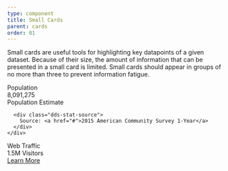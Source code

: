 ```yaml
---
type: component
title: Small Cards
parent: cards
order: 01
---
```

<p>
  Small cards are useful tools for highlighting key datapoints of a given
  dataset. Because of their size, the amount of information that can be
  presented in a small card is limited. Small cards should appear in
  groups of no more than three to prevent information fatigue.
</p>
<div class="card-examples">
  <div class="dds-card usa-width-one-third">
    <div class="dds-card-content">
      <div class="dds-card-title">
        Population
      </div>
      <div class="dds-stat dds-stat-small">
        <div class="dds-stat-figure">
          8,091,275
        </div>
        <div class="dds-stat-heading">
          Population Estimate
        </div>
      </div>

      <div class="dds-stat-source">
        Source: <a href="#">2015 American Community Survey 1-Year</a>
      </div>
    </div>
  </div>

  <div class="dds-card usa-width-one-third">
    <div class="dds-card-content">
      <div class="dds-card-title">
        Web Traffic
      </div>
      <div class="dds-stat dds-stat-small">
        <div class="dds-stat-figure">
          1.5M Visitors
        </div>
      </div>
      <div class="dds-area-chart dds-area-chart-minimal" id="dds-area-chart-minimal">
      </div>
    </div>
    <div class="dds-card-actions">
      <a href="">Learn More</a>
    </div>
  </div>
</div>